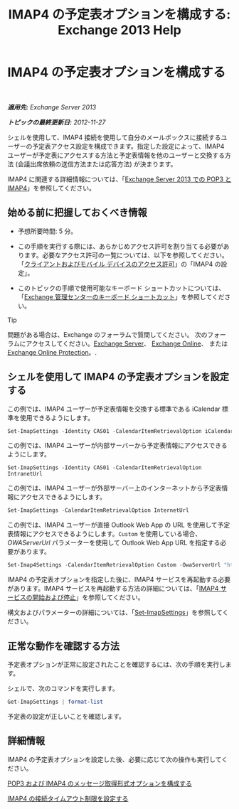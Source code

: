 ﻿---
title: 'IMAP4 の予定表オプションを構成する: Exchange 2013 Help'
TOCTitle: IMAP4 の予定表オプションを構成する
ms:assetid: 6679c8b2-3f0f-449a-a17c-a7b30001538c
ms:mtpsurl: https://technet.microsoft.com/ja-jp/library/Aa998606(v=EXCHG.150)
ms:contentKeyID: 50555794
ms.date: 04/24/2018
mtps_version: v=EXCHG.150
ms.translationtype: HT
---

# IMAP4 の予定表オプションを構成する

 

_**適用先:** Exchange Server 2013_

_**トピックの最終更新日:** 2012-11-27_

シェルを使用して、IMAP4 接続を使用して自分のメールボックスに接続するユーザーの予定表アクセス設定を構成できます。指定した設定によって、IMAP4 ユーザーが予定表にアクセスする方法と予定表情報を他のユーザーと交換する方法 (会議出席依頼の送信方法または応答方法) が決まります。

IMAP4 に関連する詳細情報については、「[Exchange Server 2013 での POP3 と IMAP4](pop3-and-imap4-in-exchange-server-2013-exchange-2013-help.md)」を参照してください。

## 始める前に把握しておくべき情報

  - 予想所要時間: 5 分。

  - この手順を実行する際には、あらかじめアクセス許可を割り当てる必要があります。必要なアクセス許可の一覧については、以下を参照してください。「[クライアントおよびモバイル デバイスのアクセス許可](clients-and-mobile-devices-permissions-exchange-2013-help.md)」の「IMAP4 の設定」。

  - このトピックの手順で使用可能なキーボード ショートカットについては、「[Exchange 管理センターのキーボード ショートカット](keyboard-shortcuts-in-the-exchange-admin-center-exchange-online-protection-help.md)」を参照してください。


> [!TIP]
> 問題がある場合は、Exchange のフォーラムで質問してください。 次のフォーラムにアクセスしてください。<A href="https://go.microsoft.com/fwlink/p/?linkid=60612">Exchange Server</A>、 <A href="https://go.microsoft.com/fwlink/p/?linkid=267542">Exchange Online</A>、 または <A href="https://go.microsoft.com/fwlink/p/?linkid=285351">Exchange Online Protection</A>。.



## シェルを使用して IMAP4 の予定表オプションを設定する

この例では、IMAP4 ユーザーが予定表情報を交換する標準である iCalendar 標準を使用できるようにします。

```powershell
Set-ImapSettings -Identity CAS01 -CalendarItemRetrievalOption iCalendar
```

この例では、IMAP4 ユーザーが内部サーバーから予定表情報にアクセスできるようにします。

    Set-ImapSettings -Identity CAS01 -CalendarItemRetrievalOption IntranetUrl 

この例では、IMAP4 ユーザーが外部サーバー上のインターネットから予定表情報にアクセスできるようにします。

```powershell
Set-ImapSettings -CalendarItemRetrievalOption InternetUrl
```

この例では、IMAP4 ユーザーが直接 Outlook Web App の URL を使用して予定表情報にアクセスできるようにします。`Custom` を使用している場合、*OWAServerUrl* パラメーターを使用して Outlook Web App URL を指定する必要があります。

```powershell
Set-Imap4Settings -CalendarItemRetrievalOption Custom -OwaServerUrl "https://OwaServer01"
```

IMAP4 の予定表オプションを指定した後に、IMAP4 サービスを再起動する必要があります。IMAP4 サービスを再起動する方法の詳細については、「[IMAP4 サービスの開始および停止](start-and-stop-the-imap4-services-exchange-2013-help.md)」を参照してください。

構文およびパラメーターの詳細については、「[Set-ImapSettings](https://technet.microsoft.com/ja-jp/library/aa998252\(v=exchg.150\))」を参照してください。

## 正常な動作を確認する方法

予定表オプションが正常に設定されたことを確認するには、次の手順を実行します。

シェルで、次のコマンドを実行します。

```powershell
Get-ImapSettings | format-list
```

予定表の設定が正しいことを確認します。

## 詳細情報

IMAP4 の予定表オプションを設定した後、必要に応じて次の操作も実行してください。

[POP3 および IMAP4 のメッセージ取得形式オプションを構成する](configure-pop3-and-imap4-message-retrieval-format-options-exchange-2013-help.md)

[IMAP4 の接続タイムアウト制限を設定する](set-connection-time-out-limits-for-imap4-exchange-2013-help.md)

